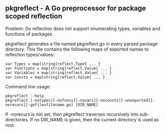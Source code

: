 ## pkgreflect - A Go preprocessor for package scoped reflection

Problem: Go reflection does not support enumerating types, variables and functions of packages.

pkgreflect generates a file named pkgreflect.go in every parsed package directory.
This file contains the following maps of exported names to reflection types/values:

	var Types = map[string]reflect.Type{ ... }
	var Functions = map[string]reflect.Value{ ... }
	var Variables = map[string]reflect.Value{ ... }
	var Consts = map[string]reflect.Value{ ... }

Command line usage:

	pkgreflect --help
	pkgreflect [-notypes][-nofuncs][-novars][-noconsts][-unexported][-norecurs][-gofile=filename.go] [DIR_NAME]

If -norecurs is not set, then pkgreflect traverses recursively into sub-directories.
If no DIR_NAME is given, then the current directory is used as root.
